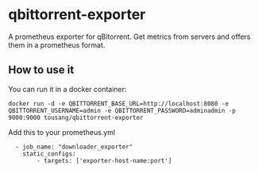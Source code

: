 # qbittorrent-exporter

A prometheus exporter for qBitorrent. Get metrics from servers and offers them in a prometheus format.


## How to use it

You can run it in a docker container:

```
docker run -d -e QBITTORRENT_BASE_URL=http://localhost:8080 -e QBITTORRENT_USERNAME=admin -e QBITTORRENT_PASSWORD=adminadmin -p 9000:9000 tousang/qbittorrent-exporter
```
Add this to your prometheus.yml
```
  - job_name: "downloader_exporter"
    static_configs:
        - targets: ['exporter-host-name:port']
```
